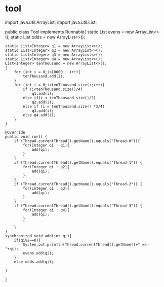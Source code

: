 # tool
import java.util.ArrayList;
import java.util.List;

public class Tool implements Runnable{
    static List<Integer> evens = new ArrayList<>();
    static List<Integer> odds = new ArrayList<>();

    static List<Integer> q1 = new ArrayList<>();
    static List<Integer> q2 = new ArrayList<>();
    static List<Integer> q3 = new ArrayList<>();
    static List<Integer> q4 = new ArrayList<>();
    List<Integer> tenThousand = new ArrayList<>();
    {
        for (int i = 0;i<10000 ; i++){
            tenThousand.add(i);
        }
        for (int i = 0;i<tenThousand.size();i++){
            if (i<tenThousand.size()/4)
                q1.add(i);
            else if(i < tenThousand.size()/2)
                q2.add(i);
            else if (i < tenThousand.size() *3/4)
                q3.add(i);
            else q4.add(i);
        }
    }

    @Override
    public void run() {
        if (Thread.currentThread().getName().equals("Thread-0")){
            for(Integer qi : q1){
                add(qi);
            }
        }
        if (Thread.currentThread().getName().equals("Thread-1")) {
            for(Integer qi : q2){
                add(qi);
            }
        }
        if (Thread.currentThread().getName().equals("Thread-2")) {
            for(Integer qi : q3){
                add(qi);
            }
        }
        if (Thread.currentThread().getName().equals("Thread-3")) {
            for(Integer qi : q4){
                add(qi);
            }
                                           
        }
    }
    synchronized void add(int qi){
        if(qi%2==0){
            System.out.println(Thread.currentThread().getName()+" => "+qi);
            evens.add(qi);
        }
        else odds.add(qi);
                                           
    }
                                           
}
